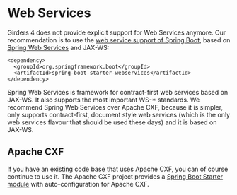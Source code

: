 # Web Services

Girders 4 does not provide explicit support for Web Services anymore. Our recommendation is to use the [web service
support of Spring Boot](https://docs.spring.io/spring-boot/docs/current/reference/htmlsingle/#boot-features-webservices),
based on [Spring Web Services](https://docs.spring.io/spring-ws/docs/current/reference/) and JAX-WS:

    <dependency>
      <groupId>org.springframework.boot</groupId>
      <artifactId>spring-boot-starter-webservices</artifactId>
    </dependency>
    
Spring Web Services is framework for contract-first web services based on JAX-WS. It also supports the most important
WS-* standards. We recommend Spring Web Services over Apache CXF, because it is simpler, only supports contract-first,
document style web services (which is the only web services flavour that should be used these days) and it is based on
JAX-WS.

## Apache CXF

If you have an existing code base that uses Apache CXF, you can of course continue to use it. The Apache CXF project
provides a [Spring Boot Starter module](http://cxf.apache.org/docs/springboot.html) with auto-configuration for
Apache CXF.
